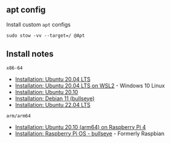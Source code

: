 apt config
----------

Install custom `apt` configs

```shell
sudo stow -vv --target=/ @Apt
```

Install notes
-------------

`x86-64`
-	[Installation: Ubuntu 20.04 LTS](README-Ubuntu.md)
-	[Installation: Ubuntu 20.04 LTS on WSL2](README-Ubuntu-WSL2-20.04.md) - Windows 10 Linux
-	[Installation: Ubuntu 20.10](README-Ubuntu-20.10.md)
-	[Installation: Debian 11 (bullseye)](README-Debian-11-bullseye.md)
-	[Installation: Ubuntu 22.04 LTS](README-Ubuntu-22.04.md)

`arm/arm64`
-	[Installation: Ubuntu 20.10 (arm64) on Raspberry Pi 4](README-Ubuntu-on-RasPi.md)
-	[Installation: Raspberry Pi OS - bullseye](README-RasPiOS.md) - Formerly Raspbian
